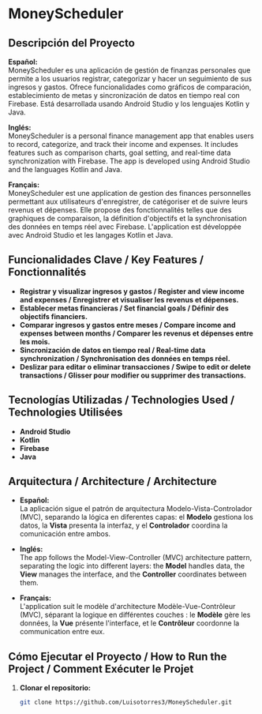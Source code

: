 # MoneyScheduler

## Descripción del Proyecto

**Español:**  
MoneyScheduler es una aplicación de gestión de finanzas personales que permite a los usuarios registrar, categorizar y hacer un seguimiento de sus ingresos y gastos. Ofrece funcionalidades como gráficos de comparación, establecimiento de metas y sincronización de datos en tiempo real con Firebase. Está desarrollada usando Android Studio y los lenguajes Kotlin y Java.

**Inglés:**  
MoneyScheduler is a personal finance management app that enables users to record, categorize, and track their income and expenses. It includes features such as comparison charts, goal setting, and real-time data synchronization with Firebase. The app is developed using Android Studio and the languages Kotlin and Java.

**Français:**  
MoneyScheduler est une application de gestion des finances personnelles permettant aux utilisateurs d'enregistrer, de catégoriser et de suivre leurs revenus et dépenses. Elle propose des fonctionnalités telles que des graphiques de comparaison, la définition d'objectifs et la synchronisation des données en temps réel avec Firebase. L'application est développée avec Android Studio et les langages Kotlin et Java.

## Funcionalidades Clave / Key Features / Fonctionnalités

- **Registrar y visualizar ingresos y gastos / Register and view income and expenses / Enregistrer et visualiser les revenus et dépenses.**
- **Establecer metas financieras / Set financial goals / Définir des objectifs financiers.**
- **Comparar ingresos y gastos entre meses / Compare income and expenses between months / Comparer les revenus et dépenses entre les mois.**
- **Sincronización de datos en tiempo real / Real-time data synchronization / Synchronisation des données en temps réel.**
- **Deslizar para editar o eliminar transacciones / Swipe to edit or delete transactions / Glisser pour modifier ou supprimer des transactions.**

## Tecnologías Utilizadas / Technologies Used / Technologies Utilisées

- **Android Studio**
- **Kotlin**
- **Firebase**
- **Java**

## Arquitectura / Architecture / Architecture

- **Español:**  
  La aplicación sigue el patrón de arquitectura Modelo-Vista-Controlador (MVC), separando la lógica en diferentes capas: el **Modelo** gestiona los datos, la **Vista** presenta la interfaz, y el **Controlador** coordina la comunicación entre ambos.

- **Inglés:**  
  The app follows the Model-View-Controller (MVC) architecture pattern, separating the logic into different layers: the **Model** handles data, the **View** manages the interface, and the **Controller** coordinates between them.

- **Français:**  
  L'application suit le modèle d'architecture Modèle-Vue-Contrôleur (MVC), séparant la logique en différentes couches : le **Modèle** gère les données, la **Vue** présente l'interface, et le **Contrôleur** coordonne la communication entre eux.

## Cómo Ejecutar el Proyecto / How to Run the Project / Comment Exécuter le Projet

1. **Clonar el repositorio:**
   ```bash
   git clone https://github.com/Luisotorres3/MoneyScheduler.git

